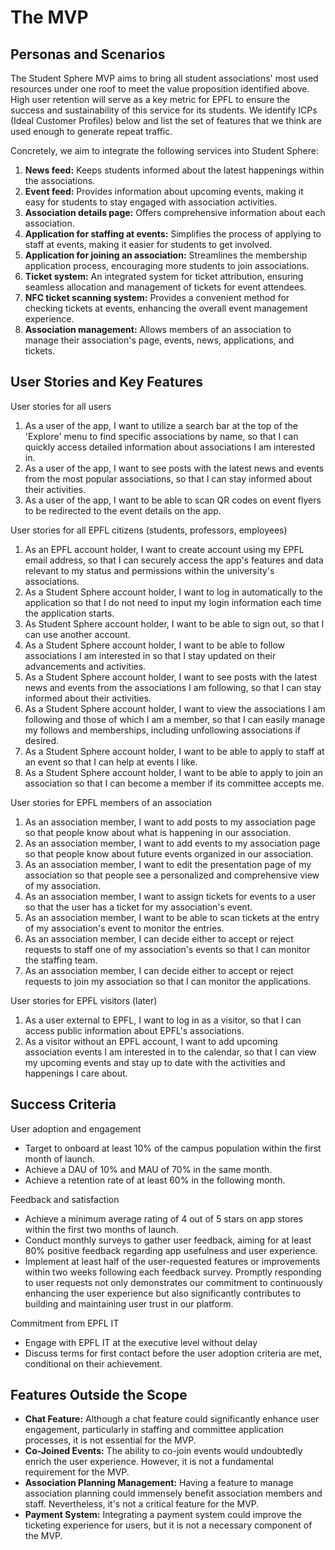 # The MVP

## Personas and Scenarios

The Student Sphere MVP aims to bring all student associations' most used resources under one roof to meet the value proposition identified above. High user retention will serve as a key metric for EPFL to ensure the success and sustainability of this service for its students. We identify ICPs (Ideal Customer Profiles) below and list the set of features that we think are used enough to generate repeat traffic.

Concretely, we aim to integrate the following services into Student Sphere:

1.	**News feed:** Keeps students informed about the latest happenings within the associations.
2.	**Event feed:** Provides information about upcoming events, making it easy for students to stay engaged with association activities.
3.	**Association details page:** Offers comprehensive information about each association.
4.	**Application for staffing at events:** Simplifies the process of applying to staff at events, making it easier for students to get involved.
5.	**Application for joining an association:** Streamlines the membership application process, encouraging more students to join associations.
6.	**Ticket system:** An integrated system for ticket attribution, ensuring seamless allocation and management of tickets for event attendees.
7.	**NFC ticket scanning system:** Provides a convenient method for checking tickets at events, enhancing the overall event management experience.
8.	**Association management:** Allows members of an association to manage their association's page, events, news, applications, and tickets. 

## User Stories and Key Features

User stories for all users  

1.	As a user of the app, I want to utilize a search bar at the top of the 'Explore' menu to find specific associations by name, so that I can quickly access detailed information about associations I am interested in.
2.	As a user of the app, I want to see posts with the latest news and events from the most popular associations, so that I can stay informed about their activities.
3.	As a user of the app, I want to be able to scan QR codes on event flyers to be redirected to the event details on the app.

User stories for all EPFL citizens (students, professors, employees)	

1.	As an EPFL account holder, I want to create account using my EPFL email address, so that I can securely access the app's features and data relevant to my status and permissions within the university's associations.
2.	As a Student Sphere account holder, I want to log in automatically to the application so that I do not need to input my login information each time the application starts.
3.	As Student Sphere account holder, I want to be able to sign out, so that I can use another account.
4.	As a Student Sphere account holder, I want to be able to follow associations I am interested in so that I stay updated on their advancements and activities.
5.	As a Student Sphere account holder, I want to see posts with the latest news and events from the associations I am following, so that I can stay informed about their activities.
6.	As a Student Sphere account holder, I want to view the associations I am following and those of which I am a member, so that I can easily manage my follows and memberships, including unfollowing associations if desired.
7.	As a Student Sphere account holder, I want to be able to apply to staff at an event so that I can help at events I like.
8.	As a Student Sphere account holder, I want to be able to apply to join an association so that I can become a member if its committee accepts me.

User stories for EPFL members of an association

1.	As an association member, I want to add posts to my association page so that people know about what is happening in our association.
2.	As an association member, I want to add events to my association page so that people know about future events organized in our association.
3.	As an association member, I want to edit the presentation page of my association so that people see a personalized and comprehensive view of my association.
4.	As an association member, I want to assign tickets for events to a user so that the user has a ticket for my association's event.
5.	As an association member, I want to be able to scan tickets at the entry of my association's event to monitor the entries.
6.	As an association member, I can decide either to accept or reject requests to staff one of my association's events so that I can monitor the staffing team.
7.	As an association member, I can decide either to accept or reject requests to join my association so that I can monitor the applications.

User stories for EPFL visitors (later)

1.	As a user external to EPFL, I want to log in as a visitor, so that I can access public information about EPFL's associations.
2.	As a visitor without an EPFL account, I want to add upcoming association events I am interested in to the calendar, so that I can view my upcoming events and stay up to date with the activities and happenings I care about.


## Success Criteria

User adoption and engagement 

- Target to onboard at least 10% of the campus population within the first month of launch.
- Achieve a DAU of 10% and MAU of 70% in the same month.
- Achieve a retention rate of at least 60% in the following month. 

Feedback and satisfaction

- Achieve a minimum average rating of 4 out of 5 stars on app stores within the first two months of launch.
- Conduct monthly surveys to gather user feedback, aiming for at least 80% positive feedback regarding app usefulness and user experience. 
- Implement at least half of the user-requested features or improvements within two weeks following each feedback survey. Promptly responding to user requests not only demonstrates our commitment to continuously enhancing the user experience but also significantly contributes to building and maintaining user trust in our platform. 

Commitment from EPFL IT

- Engage with EPFL IT at the executive level without delay
- Discuss terms for first contact before the user adoption criteria are met, conditional on their achievement. 

## Features Outside the Scope

- **Chat Feature:** Although a chat feature could significantly enhance user engagement, particularly in staffing and committee application processes, it is not essential for the MVP.
- **Co-Joined Events:** The ability to co-join events would undoubtedly enrich the user experience. However, it is not a fundamental requirement for the MVP.
- **Association Planning Management:** Having a feature to manage association planning could immensely benefit association members and staff. Nevertheless, it's not a critical feature for the MVP.
- **Payment System:** Integrating a payment system could improve the ticketing experience for users, but it is not a necessary component of the MVP.
